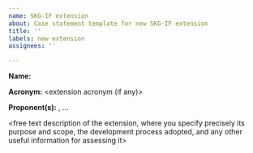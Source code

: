 ```yaml
---
name: SKG-IF extension
about: Case statement template for new SKG-IF extension
title: ''
labels: new extension
assignees: ''

---
```


**Name:** <full name of the extension>

**Acronym:** <extension acronym (if any)>

**Proponent(s):** [<proponent full name>](<GitHub user URL>), ...

<free text description of the extension, where you specify precisely its purpose and scope, the development process adopted, and any other useful information for assessing it>
